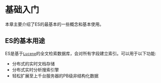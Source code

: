 # 基础入门

本章主要介绍了ES的最基本的一些概念和基本使用。

## ES的基本用途
ES是基于[`Lucene`](https://lucene.apache.org/)的全文检索数据库，会对所有字段建立索引。可以用于以下功能:
- 分布式的实时文档存储
- 分布式实时分析搜索引擎
- 轻松扩展至上千台服务器的PB级非结构化数据
